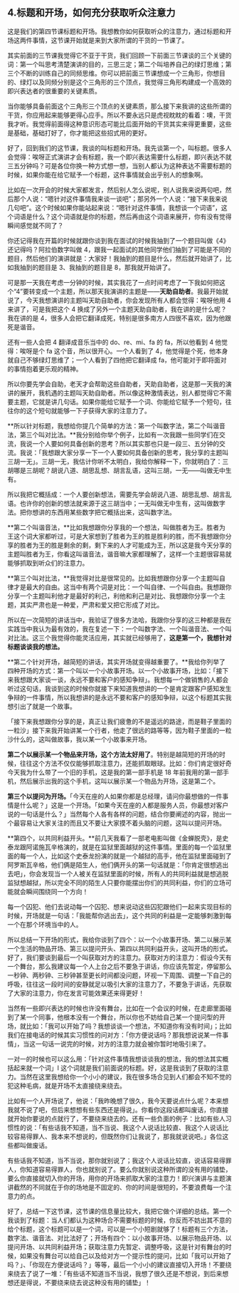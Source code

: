 ## 4.标题和开场，如何充分获取听众注意力
这是我们的第四节课标题和开场。我想教你如何获取听众的注意力，通过标题和开场这两件事情，这节课开始就是来到大家所谓的干货的一节课了。


其实前面的三节课我觉得它不亚于干货，我们回顾一下前面三节课谈的三个关键的词：第一个叫思考清楚演讲的目的，三思三定；第二个叫培养自己的绿灯思维；第三个不断的训练自己的同频思维。你可以把前面三节课想成一个三角形，你想目的、绿灯以及同频分别是这个三角形的三个顶点，我觉得三角形构建成一个高效的即兴表达者的很重要的关键素质。


当你能够具备前面这个三角形三个顶点的关键素质，那么接下来我讲的这些所谓的干货，你应用起来能够更得心应手。所以不要永远只是虎视眈眈的看着：噢，干货我才听。我觉得前面得这种意识形态可能比后面开始的干货其实来得更重要，这些是基础，基础打好了，你才能把这些招式用的更好。


好了，回到我们的这节课，我谈的叫标题和开场。我先谈第一个，叫标题。很多人会觉得：唉呀正式演讲才会有标题，我一个即兴表达需要什么标题，即兴表达不就三五分钟吗？可是各位你换一种方式想一想，当别人都认为这种表达不需要标题的时候，如果你能在给它赋予一个标题，这件事情就会出乎别人的想象啊。


比如在一次开会的时候大家都发言，然后别人怎么说呢，别人说我来说两句吧，然后那个人说：“嗯针对这件事情我来谈一谈吧”；那另外一个人说：“接下来我来说几句吧”。这个时候如果你能站起来说：“嗯针对这件事情，我想谈一个词语”，这个词语是什么？这个词语就是你的标题，然后再由这个词语来展开，你有没有觉得瞬间感觉就不同了？


你还记得我在开篇的时候就跟你谈到我在面试的时候我抽到了一个题目叫做《4》还记得吗？阿拉伯数字叫做 4，跟我一起面试的其他同学他们抽到了可能是不同的题目，然后他们的演讲就是：大家好！我抽到的题目是什么，然后就开始讲了，比如我抽到的题目是 3、我抽到的题目是 8，那我就开始讲了。


可是那一天我在考虑一分钟的时候，其实我花了一点时间考虑了一下我如何把这个“4”要转变成一个主题，所以那天我演讲的主题是——**天助自助者**。我最开始就说了，今天我想演讲的主题叫天助自助者，你会发现所有人都会觉得：唉呀他用 4 来讲了，可是我把这个 4 换成了另外一个主题天助自助者，我在讲的是什么呢？我在讲的是 4，很多人会把它翻译成死，特别是很多南方人四很不喜欢，因为他跟死是谐音。


还有一些人会把 4 翻译成音乐当中的 do、re、mi、fa 的 fa，所以他看到 4 他觉得：唉呀是个 fa 这个音，所以很开心。一个人看到了 4，他觉得是个死，他本身就自己不够绿灯思维了；一个人看到了四他把它翻译成 fa，他可能对于即将面对的事情抱着更乐观的精神。


所以你要先学会自助，老天才会帮助这些自助者，天助自助者，这是那一天我的演讲的展开，我机遇的主题叫天助自助者。所以像这种激情表达，别人都觉得它不需要主题，它就是讲几句话。如果你能给它赋予一个词、你能给它赋予一个短句，往往你的这个短句就能够一下子获得大家的注意力了。


**所以针对标题，我想给你提几个简单的方法：第一个叫数字法，第二个叫谐音法，第三个叫对比法。**我分别给你举个例子，比如有一次我跟一些同学们在交流，我说一个人要如何具备创新的思考？所以其实那也只是一段三、五分钟的交流。我说：「我想跟大家分享一下一个人要如何具备创新的思考，我分享的主题叫三胡一无」。三胡一无，我估计你听不太明白，我给你解释一下，你就明白了：三胡哪是三胡呢？胡说八道、胡思乱想、胡言乱语，这叫三胡，一无——叫做无中生有。


所以我把它概括成：一个人要创新想法，需要先学会胡说八道、胡思乱想、胡言乱语。也许你的创新的想法就来源于这三胡当中；一无叫做无中生有，这叫做数字法。把你想讲的东西用某些数字把它概括出来，这叫数字法。


**第二个叫谐音法，**比如我想跟你分享我的一个想法，叫做胜者为王。胜者为王这个词大家都听过，可是大家想到了胜者为王的胜是胜利的胜，而不我想跟你分享的胜者为王的胜是剩余的剩，剩下来的人才可能成为王，所以这是我今天分享的主题叫胜者为王，你看这叫谐音法，谐音嘛大家都理解了，这样一个主题很容易就能够抓取到听众们的注意力。


**第三个叫对比法，**我觉得对比是很常见的。比如我想跟你分享一个主题叫自律才是最大的自由。这当中有两个词是对比：一个叫自律、一个叫自由。我想跟你分享一个主题叫利他才是最好的利己，利他和利己是对比、我想跟你分享一个主题，其实严肃也是一种爱，严肃和爱又把它形成了对比。


所以在一次简短的讲话当中，我验证了很多方法哈，我跟你分享的这三种都是我在实践当中我认为最有效的，我在复述一下：一个叫数字法、一个叫谐音法、一个叫对比法。这三个我觉得你能灵活应用，其实就已经够用了，**这是第一个，我想针对标题谈谈我的想法。**


**第二个针对开场，越简短的讲话，其实开场就变得越重要了。**我给你列举了四种开场的方式：第一个叫以一个小故事开场。以一个小故事开场，比如：「接下来我想跟大家谈一谈，永远不要和客户的感知争辩」。我想每一个做销售的人都会听过这句话，我谈到这的时候你就接下来知道我想讲的一个是肯定跟客户感知发生争辩的一件事情，所以我想讲的是永远不要和客户的感知争辩，以这个标题其实我想引出了就是一个故事。


「接下来我想跟你分享的是，真正让我们疲惫的不是遥远的路途，而是鞋子里面的一粒沙」接下来我开始讲某一个行者，他走了很远的路等等，因为鞋子里面的一粒沙什么的，这叫做故事，我以某一个小故事来开场。


**第二个以展示某一个物品来开场，这个方法太好用了**。特别是越简短的开场的时候，往往这个方法不仅仅能够抓取注意力，还能抓取眼球。比如：你们肯定很好奇今天我为什么带了一个旧的手机，这是我的第一部手机是 18 年前我用的第一部手机，然后展示出我的这个手机，这叫以展示某一个物品为开场，这是第二个。


**第三个以提问为开场。**「今天在座的人如果你都是总经理，请问你最想做的一件事情是什么呢？」这是一个开场。「如果今天在座的人都是服务人员，你最想对客户说的一句话是什么？」当然每个人各有各样的问题，结合你要阐述的内容，抛出一个最容易让大家关注的而且又不要让大家摸不着头脑的问题，这叫以提问开场。


**第四个，以共同利益开头。**前几天我看了一部老电影叫做《金蝉脱壳》，是史泰龙跟阿诺施瓦辛格演的，就是在监狱里面越狱的这件事情。里面的每一个监狱里面的每一个人，比如这个史泰龙扮演的就是一个越狱的高手，他在监狱里面碰到了阿罗斯瓦辛格，他们俩是陌生人，他们俩开头的第一句话就是：「你肯定很想逃出去吧」，你会发现当一个人被关在监狱里面的时候，所有人的共同利益就是想逃脱监狱想越狱，所以完全不同的陌生人只要你能摆出你们的共同利益，你们的立场可能就会瞬间围绕同一个方向！


每一个囚犯、他们去说动每一个囚犯、想来说动这些囚犯跟他们一起来实现目标的时候，开场就是一句话：「我能帮你逃出去」，这个共同的利益是一定能够刺激到每一个在那个环境当中的人。


所以总结一下开场的形式，我给你谈到了四个：以一个小故事开场、第二以展示某一个生活的物品开场、第三以提问开头、第四以共同利益开头，这叫开场的形式。好了，我们要谈到最后一个叫获取对方的注意力。获取对方的注意力：假设今天有一个舞台，那么我建议每一个人上台之后不要急于讲话，你应该先暂定，停留那么一秒钟、两秒钟、三秒钟甚至更长时间都没问题，环视一下周围、调整一下自己的呼吸，往往这一段时间的安静就足以吸引大家的注意力了，不要急于讲话，先获取了大家的注意力，你在发言可能效果还来得更好！


当然有一些即兴表达的时候也许没有舞台，比如在一个会议的时候，在走廊里面碰到了某一个同事，他根本没有一个舞台，所以你也不妨给自己某一个提问型的开场，就比如：「我可以开始了吗？我想谈谈一个想法，不知道你有没有时间」；比如我们在接电话的时候其实习惯性的问对方：「你方便说话吗？那我想说说某一件事情」，当这一句话一说完的时候，对方的注意力就会被你暂时地吸引来了。


一对一的时候也可以这么用：「针对这件事情我想谈谈我的想法，我的想法其实概括起来就一个词」I 这个词就是我们前面说的标题。好，这是我谈到了获取的注意力。当然在这里我想给你一个小小的建议，我在很多场合见到人们都会不知不觉的犯这种毛病，就是开场不太直接绕来绕去。


比如有一个人开场说了，他说：「我昨晚想了很久，我今天要说点什么呢？本来想我就不说了吧，但后来想想有些东西还是得说」。你看你这段话都叫废话，你直接就开始你要说的点就行了，不要绕来绕去的。还有一些负面的例子：比如有些人习惯性的说：「有些话我不知道，当不当说、我这个人说话比较直、我这个人说话比较容易得罪人、我本来不想说的，但既然你们让我说了，那我就说说吧。」各位这些都叫做废话。


有些话我不知道，当不当说，那你就别说了；我这个人说话比较直，说话容易得罪人，你知道容易得罪人，你也就别说了。要么你就别说这种所谓的没有用的铺垫，要么你直接就切入你的开场，用你的开场来抓取大家的注意力！即兴演讲与主题演讲截然的不同就在于你的场地是不固定的、你的时间是很短的，不要浪费每一个注意力的点。


好了，总结一下这节课，这节课的信息量比较大，我把它做个详细的总结。第一个我谈到了标题：当人们都认为这种场合不需要标题的时候，你反而不妨出其不意的给个标题，这个标题可以是一个词，可以是一个小短剧就够了！标题有三个方法，数字法、谐音法、对比法好了；开场有四个：以小故事开场、以展示物品开场、以提问开场、以共同利益开场；获取注意力先暂定、调整呼吸，这是针对有舞台的时候，如果没有舞台可以给自己以及给对方一个提示性的提问，比如「我可以开始了吗？」、「你现在方便说话吗？」等等，最后一个小小的建议直接切入开场！不要绕来绕去了说了一堆：「有些话不知道当不当说，我想了很久还是不想说，到后来想想还是得说，不要绕来绕去说这种没有用的铺垫」！

